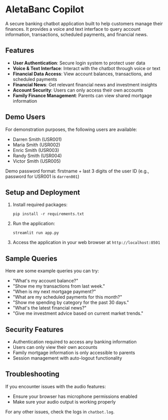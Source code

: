 # AletaBanc Copilot

A secure banking chatbot application built to help customers manage their finances. It provides a voice and text interface to query account information, transactions, scheduled payments, and financial news.

## Features

- **User Authentication**: Secure login system to protect user data
- **Voice & Text Interface**: Interact with the chatbot through voice or text
- **Financial Data Access**: View account balances, transactions, and scheduled payments
- **Financial News**: Get relevant financial news and investment insights
- **Account Security**: Users can only access their own accounts
- **Family Finance Management**: Parents can view shared mortgage information

## Demo Users

For demonstration purposes, the following users are available:

- Darren Smith (USR001)
- Maria Smith (USR002)
- Enric Smith (USR003)
- Randy Smith (USR004)
- Victor Smith (USR005)

Demo password format: firstname + last 3 digits of the user ID
(e.g., password for USR001 is `darren001`)

## Setup and Deployment

1. Install required packages:
   ```
   pip install -r requirements.txt
   ```

2. Run the application:
   ```
   streamlit run app.py
   ```

3. Access the application in your web browser at `http://localhost:8501`

## Sample Queries

Here are some example queries you can try:

- "What's my account balance?"
- "Show me my transactions from last week."
- "When is my next mortgage payment?"
- "What are my scheduled payments for this month?"
- "Show me spending by category for the past 30 days."
- "What's the latest financial news?"
- "Give me investment advice based on current market trends."

## Security Features

- Authentication required to access any banking information
- Users can only view their own accounts
- Family mortgage information is only accessible to parents
- Session management with auto-logout functionality

## Troubleshooting

If you encounter issues with the audio features:
- Ensure your browser has microphone permissions enabled
- Make sure your audio output is working properly

For any other issues, check the logs in `chatbot.log`. 

